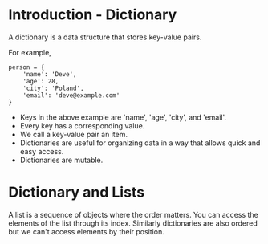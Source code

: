 # Introduction - Dictionary

A dictionary is a data structure that stores key-value pairs. 

For example, 
```
person = {
    'name': 'Deve',
    'age': 28,
    'city': 'Poland',
    'email': 'deve@example.com'
}
```
* Keys in the above example are 'name', 'age', 'city', and 'email'. 
* Every key has a corresponding value.
* We call a key-value pair an item. 
* Dictionaries are useful for organizing data in a way that allows quick and easy access. 
* Dictionaries are mutable.  


# Dictionary and Lists

A list is a sequence of objects where the order matters. You can access the elements of the list through its index. Similarly dictionaries are also ordered but we can't access elements by their position. 

